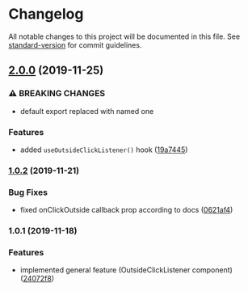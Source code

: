 # Changelog

All notable changes to this project will be documented in this file. See [standard-version](https://github.com/conventional-changelog/standard-version) for commit guidelines.

## [2.0.0](https://github.com/andres-kovalev/react-click-outside-listener/compare/1.0.2...2.0.0) (2019-11-25)


### ⚠ BREAKING CHANGES

* default export replaced with named one

### Features

* added `useOutsideClickListener()` hook ([19a7445](https://github.com/andres-kovalev/react-click-outside-listener/commit/19a7445e70ac2d1d92365f21eca1c2142896b575))

### [1.0.2](https://github.com/andres-kovalev/react-click-outside-listener/compare/1.0.1...1.0.2) (2019-11-21)


### Bug Fixes

* fixed onClickOutside callback prop according to docs ([0621af4](https://github.com/andres-kovalev/react-click-outside-listener/commit/0621af4cafd60c2c51672e3cd4774993e54f520c))

### 1.0.1 (2019-11-18)


### Features

* implemented general feature (OutsideClickListener component) ([24072f8](https://github.com/andres-kovalev/react-click-outside-listener/commit/24072f8b401eb518d349349b3ac693e593b3b12d))
